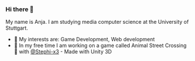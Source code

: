 ### Hi there 👋
My name is Anja. I am studying media computer science at the University of Stuttgart.
- 🌱 My interests are: Game Development, Web development
- 🔭 In my free time I am working on a game called Animal Street Crossing🐺 with [@Stephi-x3](https://github.com/Stephi-x3) - Made with Unity 3D

<!--
**beckaa/beckaa** is a ✨ _special_ ✨ repository because its `README.md` (this file) appears on your GitHub profile.

Here are some ideas to get you started:

- 🔭 I’m currently working on ...
- 🌱 I’m currently learning ...
- 👯 I’m looking to collaborate on ...
- 🤔 I’m looking for help with ...
- 💬 Ask me about ...
- 📫 How to reach me: ...
- 😄 Pronouns: ...
- ⚡ Fun fact: ...
-->
